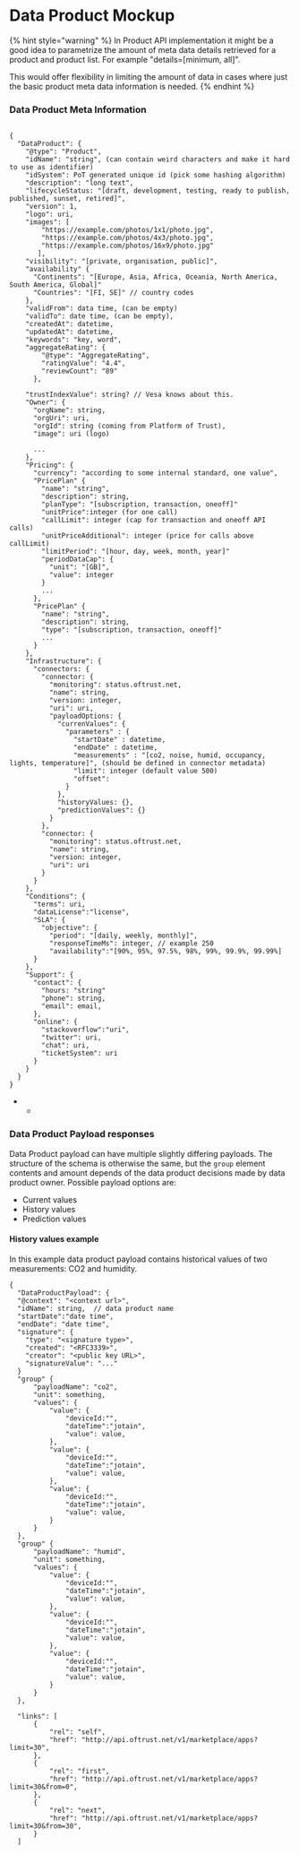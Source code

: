 # Data Product Mockup



{% hint style="warning" %}
In Product API implementation it might be a good idea to parametrize the amount of meta data details retrieved for a product and product list. For example "details=\[minimum, all\]". 

This would offer flexibility in limiting the amount of data in cases where just the basic product meta data information is needed. 
{% endhint %}

### Data Product Meta Information

```text

{
  "DataProduct": {
    "@type": "Product",
    "idName": "string", (can contain weird characters and make it hard to use as identifier)
    "idSystem": PoT generated unique id (pick some hashing algorithm)
    "description": "long text",
    "lifecycleStatus: "[draft, development, testing, ready to publish, published, sunset, retired]",
    "version": 1,
    "logo": uri, 
    "images": [
        "https://example.com/photos/1x1/photo.jpg",
        "https://example.com/photos/4x3/photo.jpg",
        "https://example.com/photos/16x9/photo.jpg"
       ],
    "visibility": "[private, organisation, public]",
    "availability" {
      "Continents": "[Europe, Asia, Africa, Oceania, North America, South America, Global]"
      "Countries": "[FI, SE]" // country codes
    },
    "validFrom": data time, (can be empty)
    "validTo": date time, (can be empty),
    "createdAt": datetime,
    "updatedAt": datetime,
    "keywords": "key, word",
    "aggregateRating": {
        "@type": "AggregateRating",
        "ratingValue": "4.4",
        "reviewCount": "89"
      },
    
    "trustIndexValue": string? // Vesa knows about this. 
    "Owner": {
      "orgName": string,
      "orgUri": uri,
      "orgId": string (coming from Platform of Trust),
      "image": uri (logo)
       
      ...
    },
    "Pricing": {
      "currency": "according to some internal standard, one value",
      "PricePlan" {
        "name": "string",
        "description": string,
        "planType": "[subscription, transaction, oneoff]"
        "unitPrice":integer (for one call)
        "callLimit": integer (cap for transaction and oneoff API calls)
        "unitPriceAdditional": integer (price for calls above callLimit)
        "limitPeriod": "[hour, day, week, month, year]" 
        "periodDataCap": {
          "unit": "[GB]",
          "value": integer
        }   
        ...
      }, 
      "PricePlan" {
        "name": "string", 
        "description": string,
        "type": "[subscription, transaction, oneoff]" 
        ...
      }
    },
    "Infrastructure": { 
      "connectors: {
        "connector: {
          "monitoring": status.oftrust.net,
          "name": string,
          "version: integer,
          "uri": uri, 
          "payloadOptions: {
            "currenValues": {
              "parameters" : {
                "startDate" : datetime,
                "endDate" : datetime, 
                "measurements" : "[co2, noise, humid, occupancy, lights, temperature]", (should be defined in connector metadata)
                "limit": integer (default value 500)
                "offset":  
              }
            },
            "historyValues: {},
            "predictionValues": {}
          }
        }, 
        "connector: {
          "monitoring": status.oftrust.net,
          "name": string,
          "version: integer,
          "uri": uri
        }
      }
    },
    "Conditions": {
      "terms": uri,
      "dataLicense":"license",
      "SLA": {
        "objective": {
          "period": "[daily, weekly, monthly]",
          "responseTimeMs": integer, // example 250
          "availability":"[90%, 95%, 97.5%, 98%, 99%, 99.9%, 99.99%]
      }
    },
    "Support": {
      "contact": {
        "hours: "string"
        "phone": string,
        "email": email,
      },
      "online": {
        "stackoverflow":"uri",
        "twitter": uri,
        "chat": uri,
        "ticketSystem": uri
      }
    }
  }
}

```

* * 
### Data Product Payload responses

Data Product payload can have multiple slightly differing payloads. The structure of the schema is otherwise the same, but the `group` element contents and amount depends of the data product decisions made by data product owner. Possible payload options are:

* Current values
* History values
* Prediction values

#### History  values example

In this example data product payload contains historical values of two measurements: CO2 and humidity. 

```text
{
  "DataProductPayload": {
  "@context": "<context url>",
  "idName": string,  // data product name
  "startDate":"date time", 
  "endDate": "date time",
  "signature": {
    "type": "<signature type>",
    "created": "<RFC3339>",
    "creator": "<public key URL>",
    "signatureValue": "..."
  }
  "group" {
      "payloadName": "co2",
      "unit": something, 
      "values": {
          "value": {
              "deviceId:"",
              "dateTime":"jotain", 
              "value": value, 
          },
          "value": {
              "deviceId:"",
              "dateTime":"jotain", 
              "value": value, 
          },
          "value": {
              "deviceId:"",
              "dateTime":"jotain", 
              "value": value, 
          }
      }
  },
  "group" {
      "payloadName": "humid",
      "unit": something, 
      "values": {
          "value": {
              "deviceId:"",
              "dateTime":"jotain", 
              "value": value, 
          },
          "value": {
              "deviceId:"",
              "dateTime":"jotain", 
              "value": value, 
          },
          "value": {
              "deviceId:"",
              "dateTime":"jotain", 
              "value": value, 
          }
      }
  },
  
  "links": [
      {
          "rel": "self",
          "href": "http://api.oftrust.net/v1/marketplace/apps?limit=30",
      },
      {
          "rel": "first",
          "href": "http://api.oftrust.net/v1/marketplace/apps?limit=30&from=0",
      },
      {
          "rel": "next",
          "href": "http://api.oftrust.net/v1/marketplace/apps?limit=30&from=30",
      }
  ]
  
  
```

